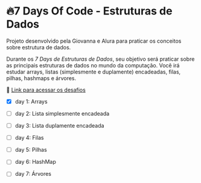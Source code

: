 # 🔥7 Days Of Code - Estruturas de Dados

Projeto desenvolvido pela Giovanna e Alura para praticar os conceitos sobre estrutura de dados.

Durante os *7 Days de Estruturas de Dados*, seu objetivo será praticar sobre as principais estruturas de dados no mundo da computação. Você irá estudar arrays, listas (simplesmente e duplamente) encadeadas, filas, pilhas, hashmaps e árvores.

🔗 [Link para acessar os desafios](https://7daysofcode.io/matricula/estruturas-de-dados)

- [X]  day 1: Arrays
- [ ]  day 2: Lista simplesmente encadeada
- [ ]  day 3: Lista duplamente encadeada
- [ ]  day 4: Filas
- [ ]  day 5: Pilhas
- [ ]  day 6: HashMap
- [ ]  day 7: Árvores
  